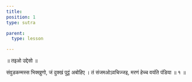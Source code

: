 ```yaml
---
title: 
position: 1
type: sutra

parent:
  type: lesson

---
```


॥ तइओ उद्देसो ॥

संवुडकम्मस्स भिक्खुणो, जं दुक्खं पुट्ठं अबोहिए । 
तं संजमओऽवचिज्जइ, मरणं हेच्च वयंति पंडिया ॥ १ ॥